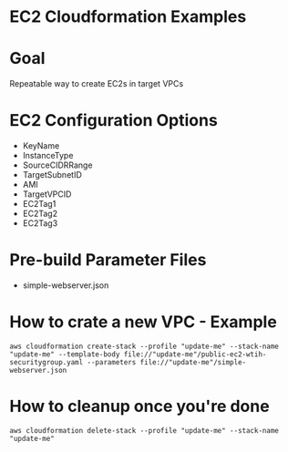 # EC2 Cloudformation Examples

# Goal
Repeatable way to create EC2s in target VPCs 

# EC2 Configuration Options
- KeyName
- InstanceType
- SourceCIDRRange
- TargetSubnetID
- AMI
- TargetVPCID
- EC2Tag1
- EC2Tag2
- EC2Tag3

# Pre-build Parameter Files

- simple-webserver.json

# How to crate a new VPC - Example

``` 
aws cloudformation create-stack --profile "update-me" --stack-name "update-me" --template-body file://"update-me"/public-ec2-wtih-securitygroup.yaml --parameters file://"update-me"/simple-webserver.json
```

# How to cleanup once you're done

``` 
aws cloudformation delete-stack --profile "update-me" --stack-name "update-me"
```